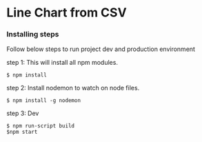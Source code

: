 # Line Chart from  CSV

### Installing steps
Follow below steps to run project dev and production environment

step 1: This will install all npm modules.
```
$ npm install
```

step 2: Install nodemon to watch on node files.
```
$ npm install -g nodemon
```

step 3: Dev
```
$ npm run-script build
$npm start
```

